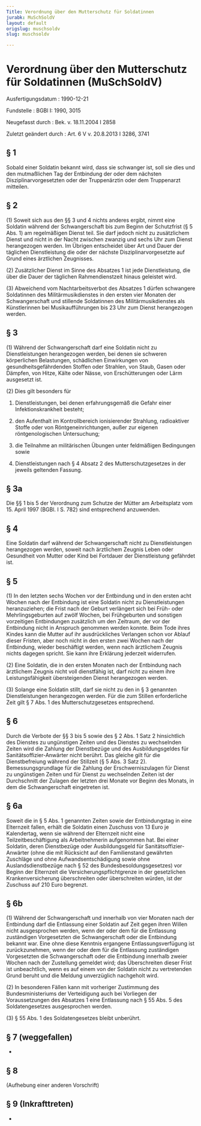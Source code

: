 ```yaml
---
Title: Verordnung über den Mutterschutz für Soldatinnen
jurabk: MuSchSoldV
layout: default
origslug: muschsoldv
slug: muschsoldv

---
```


# Verordnung über den Mutterschutz für Soldatinnen (MuSchSoldV)

Ausfertigungsdatum
:   1990-12-21

Fundstelle
:   BGBl I: 1990, 3015

Neugefasst durch
:   Bek. v. 18.11.2004 I 2858

Zuletzt geändert durch
:   Art. 6 V v. 20.8.2013 I 3286, 3741


## § 1

Sobald einer Soldatin bekannt wird, dass sie schwanger ist, soll sie
dies und den mutmaßlichen Tag der Entbindung der oder dem nächsten
Disziplinarvorgesetzten oder der Truppenärztin oder dem Truppenarzt
mitteilen.


## § 2

(1) Soweit sich aus den §§ 3 und 4 nichts anderes ergibt, nimmt eine
Soldatin während der Schwangerschaft bis zum Beginn der Schutzfrist (§
5 Abs. 1) am regelmäßigen Dienst teil. Sie darf jedoch nicht zu
zusätzlichem Dienst und nicht in der Nacht zwischen zwanzig und sechs
Uhr zum Dienst herangezogen werden. Im Übrigen entscheidet über Art
und Dauer der täglichen Dienstleistung die oder der nächste
Disziplinarvorgesetzte auf Grund eines ärztlichen Zeugnisses.

(2) Zusätzlicher Dienst im Sinne des Absatzes 1 ist jede
Dienstleistung, die über die Dauer der täglichen Rahmendienstzeit
hinaus geleistet wird.

(3) Abweichend vom Nachtarbeitsverbot des Absatzes 1 dürfen schwangere
Soldatinnen des Militärmusikdienstes in den ersten vier Monaten der
Schwangerschaft und stillende Soldatinnen des Militärmusikdienstes als
Künstlerinnen bei Musikaufführungen bis 23 Uhr zum Dienst herangezogen
werden.


## § 3

(1) Während der Schwangerschaft darf eine Soldatin nicht zu
Dienstleistungen herangezogen werden, bei denen sie schweren
körperlichen Belastungen, schädlichen Einwirkungen von
gesundheitsgefährdenden Stoffen oder Strahlen, von Staub, Gasen oder
Dämpfen, von Hitze, Kälte oder Nässe, von Erschütterungen oder Lärm
ausgesetzt ist.

(2) Dies gilt besonders für

1.  Dienstleistungen, bei denen erfahrungsgemäß die Gefahr einer
    Infektionskrankheit besteht;


2.  den Aufenthalt im Kontrollbereich ionisierender Strahlung,
    radioaktiver Stoffe oder von Röntgeneinrichtungen, außer zur eigenen
    röntgenologischen Untersuchung;


3.  die Teilnahme an militärischen Übungen unter feldmäßigen Bedingungen
    sowie


4.  Dienstleistungen nach § 4 Absatz 2 des Mutterschutzgesetzes in der
    jeweils geltenden Fassung.





## § 3a

Die §§ 1 bis 5 der Verordnung zum Schutze der Mütter am Arbeitsplatz
vom 15. April 1997 (BGBl. I S. 782) sind entsprechend anzuwenden.


## § 4

Eine Soldatin darf während der Schwangerschaft nicht zu
Dienstleistungen herangezogen werden, soweit nach ärztlichem Zeugnis
Leben oder Gesundheit von Mutter oder Kind bei Fortdauer der
Dienstleistung gefährdet ist.


## § 5

(1) In den letzten sechs Wochen vor der Entbindung und in den ersten
acht Wochen nach der Entbindung ist eine Soldatin nicht zu
Dienstleistungen heranzuziehen; die Frist nach der Geburt verlängert
sich bei Früh- oder Mehrlingsgeburten auf zwölf Wochen, bei
Frühgeburten und sonstigen vorzeitigen Entbindungen zusätzlich um den
Zeitraum, der vor der Entbindung nicht in Anspruch genommen werden
konnte. Beim Tode ihres Kindes kann die Mutter auf ihr ausdrückliches
Verlangen schon vor Ablauf dieser Fristen, aber noch nicht in den
ersten zwei Wochen nach der Entbindung, wieder beschäftigt werden,
wenn nach ärztlichem Zeugnis nichts dagegen spricht. Sie kann ihre
Erklärung jederzeit widerrufen.

(2) Eine Soldatin, die in den ersten Monaten nach der Entbindung nach
ärztlichem Zeugnis nicht voll dienstfähig ist, darf nicht zu einem
ihre Leistungsfähigkeit übersteigenden Dienst herangezogen werden.

(3) Solange eine Soldatin stillt, darf sie nicht zu den in § 3
genannten Dienstleistungen herangezogen werden. Für die zum Stillen
erforderliche Zeit gilt § 7 Abs. 1 des Mutterschutzgesetzes
entsprechend.


## § 6

Durch die Verbote der §§ 3 bis 5 sowie des § 2 Abs. 1 Satz 2
hinsichtlich des Dienstes zu ungünstigen Zeiten und des Dienstes zu
wechselnden Zeiten wird die Zahlung der Dienstbezüge und des
Ausbildungsgeldes für Sanitätsoffizier-Anwärter nicht berührt. Das
gleiche gilt für die Dienstbefreiung während der Stillzeit (§ 5 Abs. 3
Satz 2). Bemessungsgrundlage für die Zahlung der Erschwerniszulagen
für Dienst zu ungünstigen Zeiten und für Dienst zu wechselnden Zeiten
ist der Durchschnitt der Zulagen der letzten drei Monate vor Beginn
des Monats, in dem die Schwangerschaft eingetreten ist.


## § 6a

Soweit die in § 5 Abs. 1 genannten Zeiten sowie der Entbindungstag in
eine Elternzeit fallen, erhält die Soldatin einen Zuschuss von 13 Euro
je Kalendertag, wenn sie während der Elternzeit nicht eine
Teilzeitbeschäftigung als Arbeitnehmerin aufgenommen hat. Bei einer
Soldatin, deren Dienstbezüge oder Ausbildungsgeld für
Sanitätsoffizier-Anwärter (ohne die mit Rücksicht auf den
Familienstand gewährten Zuschläge und ohne Aufwandsentschädigung sowie
ohne Auslandsdienstbezüge nach § 52 des Bundesbesoldungsgesetzes) vor
Beginn der Elternzeit die Versicherungspflichtgrenze in der
gesetzlichen Krankenversicherung überschreiten oder überschreiten
würden, ist der Zuschuss auf 210 Euro begrenzt.


## § 6b

(1) Während der Schwangerschaft und innerhalb von vier Monaten nach
der Entbindung darf die Entlassung einer Soldatin auf Zeit gegen ihren
Willen nicht ausgesprochen werden, wenn der oder dem für die
Entlassung zuständigen Vorgesetzten die Schwangerschaft oder die
Entbindung bekannt war. Eine ohne diese Kenntnis ergangene
Entlassungsverfügung ist zurückzunehmen, wenn der oder dem für die
Entlassung zuständigen Vorgesetzten die Schwangerschaft oder die
Entbindung innerhalb zweier Wochen nach der Zustellung gemeldet wird;
das Überschreiten dieser Frist ist unbeachtlich, wenn es auf einem von
der Soldatin nicht zu vertretenden Grund beruht und die Meldung
unverzüglich nachgeholt wird.

(2) In besonderen Fällen kann mit vorheriger Zustimmung des
Bundesministeriums der Verteidigung auch bei Vorliegen der
Voraussetzungen des Absatzes 1 eine Entlassung nach § 55 Abs. 5 des
Soldatengesetzes ausgesprochen werden.

(3) § 55 Abs. 1 des Soldatengesetzes bleibt unberührt.


## § 7 (weggefallen)

-


## § 8

(Aufhebung einer anderen Vorschrift)


## § 9 (Inkrafttreten)

-

